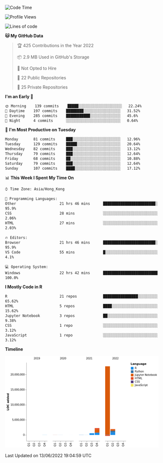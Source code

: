 

<!--**wt12318/wt12318** is a ✨ _special_ ✨ repository because its `README.md` (this file) appears on your GitHub profile.-->

<!--START_SECTION:waka-->
![Code Time](http://img.shields.io/badge/Code%20Time-316%20hrs%2016%20mins-blue)

![Profile Views](http://img.shields.io/badge/Profile%20Views-0-blue)

![Lines of code](https://img.shields.io/badge/From%20Hello%20World%20I%27ve%20Written-27%20Million%20lines%20of%20code-blue)

**🐱 My GitHub Data** 

> 🏆 425 Contributions in the Year 2022
 > 
> 📦 2.9 MB Used in GitHub's Storage 
 > 
> 🚫 Not Opted to Hire
 > 
> 📜 22 Public Repositories 
 > 
> 🔑 25 Private Repositories  
 > 
**I'm an Early 🐤** 

```text
🌞 Morning    139 commits    █████░░░░░░░░░░░░░░░░░░░░   22.24% 
🌆 Daytime    197 commits    ████████░░░░░░░░░░░░░░░░░   31.52% 
🌃 Evening    285 commits    ███████████░░░░░░░░░░░░░░   45.6% 
🌙 Night      4 commits      ░░░░░░░░░░░░░░░░░░░░░░░░░   0.64%

```
📅 **I'm Most Productive on Tuesday** 

```text
Monday       81 commits     ███░░░░░░░░░░░░░░░░░░░░░░   12.96% 
Tuesday      129 commits    █████░░░░░░░░░░░░░░░░░░░░   20.64% 
Wednesday    82 commits     ███░░░░░░░░░░░░░░░░░░░░░░   13.12% 
Thursday     79 commits     ███░░░░░░░░░░░░░░░░░░░░░░   12.64% 
Friday       68 commits     ██░░░░░░░░░░░░░░░░░░░░░░░   10.88% 
Saturday     79 commits     ███░░░░░░░░░░░░░░░░░░░░░░   12.64% 
Sunday       107 commits    ████░░░░░░░░░░░░░░░░░░░░░   17.12%

```


📊 **This Week I Spent My Time On** 

```text
⌚︎ Time Zone: Asia/Hong_Kong

💬 Programming Languages: 
Other                    21 hrs 46 mins      ████████████████████████░   95.9% 
CSS                      28 mins             ░░░░░░░░░░░░░░░░░░░░░░░░░   2.06% 
HTML                     27 mins             ░░░░░░░░░░░░░░░░░░░░░░░░░   2.03%

🔥 Editors: 
Browser                  21 hrs 46 mins      ████████████████████████░   95.9% 
VS Code                  55 mins             █░░░░░░░░░░░░░░░░░░░░░░░░   4.1%

💻 Operating System: 
Windows                  22 hrs 42 mins      █████████████████████████   100.0%

```

**I Mostly Code in R** 

```text
R                        21 repos            ████████████████░░░░░░░░░   65.62% 
HTML                     5 repos             ████░░░░░░░░░░░░░░░░░░░░░   15.62% 
Jupyter Notebook         3 repos             ██░░░░░░░░░░░░░░░░░░░░░░░   9.38% 
CSS                      1 repo              ░░░░░░░░░░░░░░░░░░░░░░░░░   3.12% 
JavaScript               1 repo              ░░░░░░░░░░░░░░░░░░░░░░░░░   3.12%

```


**Timeline**

![Chart not found](https://raw.githubusercontent.com/wt12318/wt12318/main/charts/bar_graph.png) 


 Last Updated on 13/06/2022 19:04:59 UTC
<!--END_SECTION:waka-->


